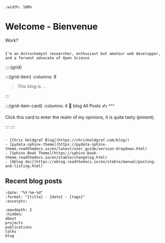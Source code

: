 
```{image} _static/title/title-nb-blog.png
:width: 100%

```

# Welcome - Bienvenue 


<p class="emphase2"> Work? </p>


```{epigraph}

I'm an Astrochemyst researcher, enthusiast but amateur web developper, and a fervent advocate of Open Science

```

::::{grid}

:::{grid-item}
:columns: 8

> This blog is ...


:::

:::{grid-item-card}
:columns: 4
:link: blog
All Posts ✍️
^^^

Click this card to enter the realm of my opinions, it is quite tasty (piment).

:::
::::

```{admonition} Ressources

- [Chris Holdgraf Blog](https://chrisholdgraf.com/blog/)
- [pydata-sphinx-theme](https://pydata-sphinx-theme.readthedocs.io/en/latest/user_guide/version-dropdown.html)
- [Sphinx Book Theme](https://sphinx-book-theme.readthedocs.io/en/stable/changelog.html)
- [Ablog doc](https://ablog.readthedocs.io/en/stable/manual/posting-and-listing.html)

```

## Recent blog posts

```{postlist}
:date: "%Y-%m-%d"
:format: "{title} - {date} - {tags}"
:excerpts:
```

```{toctree}
:maxdepth: 2
:hidden:
about
projects
publications
talks
blog
```
